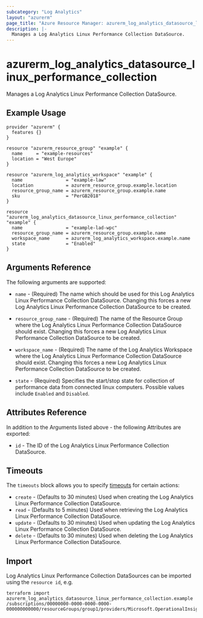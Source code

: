 ```yaml
---
subcategory: "Log Analytics"
layout: "azurerm"
page_title: "Azure Resource Manager: azurerm_log_analytics_datasource_linux_performance_collection"
description: |-
  Manages a Log Analytics Linux Performance Collection DataSource.
---
```


# azurerm_log_analytics_datasource_linux_performance_collection

Manages a Log Analytics Linux Performance Collection DataSource.

## Example Usage

```hcl
provider "azurerm" {
  features {}
}

resource "azurerm_resource_group" "example" {
  name     = "example-resources"
  location = "West Europe"
}

resource "azurerm_log_analytics_workspace" "example" {
  name                = "example-law"
  location            = azurerm_resource_group.example.location
  resource_group_name = azurerm_resource_group.example.name
  sku                 = "PerGB2018"
}

resource "azurerm_log_analytics_datasource_linux_performance_collection" "example" {
  name                = "example-lad-wpc"
  resource_group_name = azurerm_resource_group.example.name
  workspace_name      = azurerm_log_analytics_workspace.example.name
  state               = "Enabled"
}
```

## Arguments Reference

The following arguments are supported:

* `name` - (Required) The name which should be used for this Log Analytics Linux Performance Collection DataSource. Changing this forces a new Log Analytics Linux Performance Collection DataSource to be created.

* `resource_group_name` - (Required) The name of the Resource Group where the Log Analytics Linux Performance Collection DataSource should exist. Changing this forces a new Log Analytics Linux Performance Collection DataSource to be created.

* `workspace_name` - (Required) The name of the Log Analytics Workspace where the Log Analytics Linux Performance Collection DataSource should exist. Changing this forces a new Log Analytics Linux Performance Collection DataSource to be created.

* `state` - (Required) Specifies the start/stop state for collection of performance data from connected linux computers. Possible values include `Enabled` and `Disabled`.


## Attributes Reference

In addition to the Arguments listed above - the following Attributes are exported: 

* `id` - The ID of the Log Analytics Linux Performance Collection DataSource.

## Timeouts

The `timeouts` block allows you to specify [timeouts](https://www.terraform.io/docs/configuration/resources.html#timeouts) for certain actions:

* `create` - (Defaults to 30 minutes) Used when creating the Log Analytics Linux Performance Collection DataSource.
* `read` - (Defaults to 5 minutes) Used when retrieving the Log Analytics Linux Performance Collection DataSource.
* `update` - (Defaults to 30 minutes) Used when updating the Log Analytics Linux Performance Collection DataSource.
* `delete` - (Defaults to 30 minutes) Used when deleting the Log Analytics Linux Performance Collection DataSource.

## Import

Log Analytics Linux Performance Collection DataSources can be imported using the `resource id`, e.g.

```shell
terraform import azurerm_log_analytics_datasource_linux_performance_collection.example /subscriptions/00000000-0000-0000-0000-000000000000/resourceGroups/group1/providers/Microsoft.OperationalInsights/workspaces/workspace1/datasources/datasource1
```

